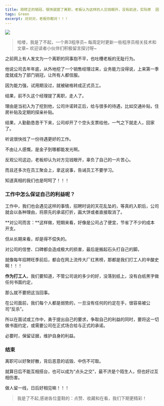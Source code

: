 ```yaml
---
title: 刚转正的销冠，很快就提了离职，老板认为这样的人见钱眼开，没有前途，实际原  因是公司未兑现当初的承诺，失信在先！
tags: Green
excerpt: 对对对，老板你都对！！！
---
```




![](https://files.mdnice.com/user/26582/a98943aa-b2d8-485f-b6a8-5b0edb116ecf.jpg)

>哈喽，我是了不起，一个奔3程序员~
>每周定时更新一些程序员相关技术和文章~
>欢迎读者小伙伴们积极留言探讨呀~

之前网上有人发文为一个离职的同事抱不平，也吐槽老板的无耻行为。

他说公司去年年底，从外地挖了一个销售经理过来，业务能力没得说，上来第一季度就成为了部门销冠，让所有人都信服。

因为能力强，试用期没过，就被破格转成正式员工。

结果，前不久这个经理提了离职，走人了。

理由是当初入为了挖到他，公司许诺转正后，给与很多的待遇，比如交通补贴，住房补贴及定期的探亲补贴。

结果，人勤勤恳恳干下来，公司却开了个空头支票给他，一气之下就走人，回家了。

听说很快找了一份待遇更好的工作。

不由让人感慨，是金子到哪都能发光啊。

反观公司这边，老板却认为对方见钱眼开，辜负了自己的一片苦心。

而且还多次在员工聚会上，拿这说事，告诫员工不要学习。

知道真相的我们也是呵呵了！！！

### 工作中怎么保证自己的利益呢？

工作中，我们也会遇见这样的事情，招聘时说的天花乱坠的，等真的入职后，公司就会以各种理由，将原先的承诺打折，画大饼或者直接取消了。

**对公司而言：**这样做，短期来看，好像是公司占了便宜，节省了不少的成本开支。

但从长期来看，却是得不偿失的。

对公司的信誉、口碑都会造成极大的损害，最后是搬起石头打自己的脚。

就像每年招聘旺季前后，都会在网上流传大厂红黑榜，那都是我们打工人的辛酸史啊！！！

**作为打工人**，我们要知道，不管公司说的多少的好，没落到纸上，没有白纸黑字做任何书面约定，

那么就不要把这当回事。

在公司面前，我们每个人都是弱势的，一旦没有任何的约定在手，很容易被公司“反杀”。

所以在面试或工作中，勇于提出自己的要求，争取自己的利益的同时，要将这一切做书面约定，或需要公司在正式场合给与正式的承诺。

必要时，保留证据，维护自身的利益。


### 结束

离职可以好聚好散，背后恶意的诋毁、中伤不可取。

就算日后不能互相搭台，也可以成为“点头之交”，最不济是个陌生人，但也好过互相伤害。

做人留一线，日后好相见嘛！！！


>我是了不起,感谢各位童鞋的：点赞、收藏和在看，我们下期更精彩！

